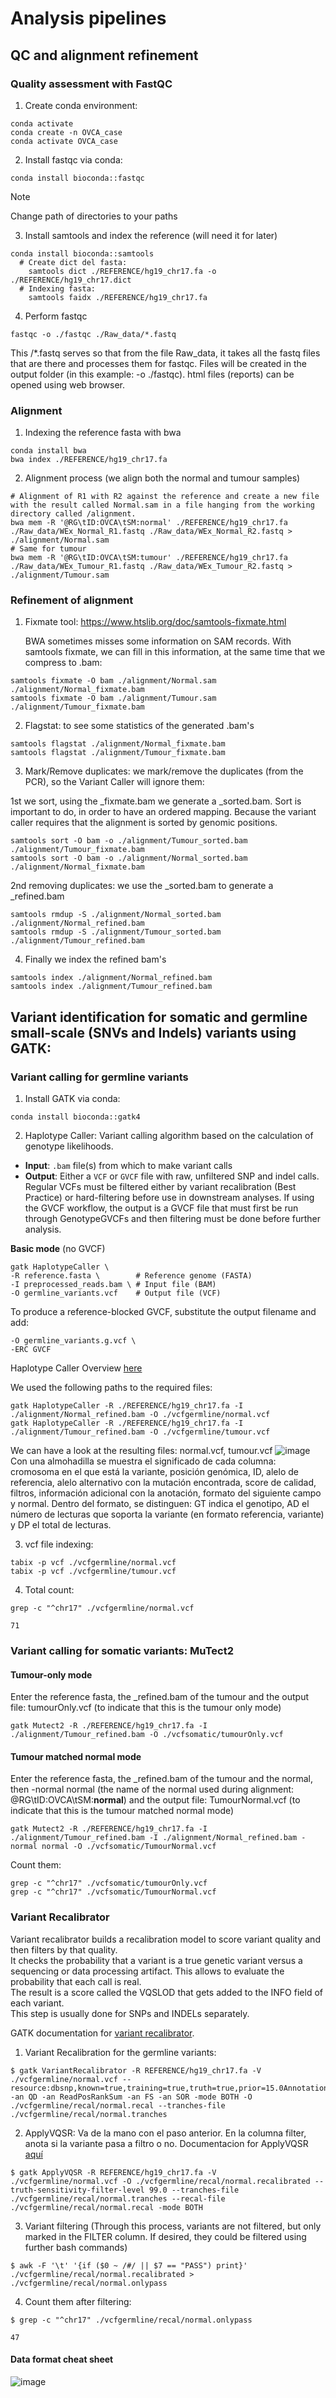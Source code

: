 # Analysis pipelines

## QC and alignment refinement
### Quality assessment with FastQC

1. Create conda environment:
```
conda activate
conda create -n OVCA_case
conda activate OVCA_case
```
2. Install fastqc via conda:
```
conda install bioconda::fastqc
```
> [!NOTE]
> Change path of directories to your paths

3. Install samtools and index the reference (will need it for later)
```
conda install bioconda::samtools
  # Create dict del fasta:
	samtools dict ./REFERENCE/hg19_chr17.fa -o ./REFERENCE/hg19_chr17.dict
  # Indexing fasta:
	samtools faidx ./REFERENCE/hg19_chr17.fa
```

4. Perform fastqc
``` 
fastqc -o ./fastqc ./Raw_data/*.fastq
```
This /*.fastq serves so that from the file Raw_data, it takes all the fastq files that are there and processes them for fastqc.
Files will be created in the output folder (in this example: -o ./fastqc). 
html files (reports) can be opened using web browser. 

### Alignment
1. Indexing the reference fasta with bwa
```
conda install bwa
bwa index ./REFERENCE/hg19_chr17.fa
```
2. Alignment process (we align both the normal and tumour samples)
```
# Alignment of R1 with R2 against the reference and create a new file with the result called Normal.sam in a file hanging from the working directory called /alignment.
bwa mem -R '@RG\tID:OVCA\tSM:normal' ./REFERENCE/hg19_chr17.fa ./Raw_data/WEx_Normal_R1.fastq ./Raw_data/WEx_Normal_R2.fastq > ./alignment/Normal.sam
# Same for tumour
bwa mem -R '@RG\tID:OVCA\tSM:tumour' ./REFERENCE/hg19_chr17.fa ./Raw_data/WEx_Tumour_R1.fastq ./Raw_data/WEx_Tumour_R2.fastq > ./alignment/Tumour.sam
```
### Refinement of alignment
1. Fixmate tool: https://www.htslib.org/doc/samtools-fixmate.html

	BWA sometimes misses some information on SAM records. With samtools fixmate, we can fill in this information, at the same time that we compress to .bam:
```
samtools fixmate -O bam ./alignment/Normal.sam ./alignment/Normal_fixmate.bam
samtools fixmate -O bam ./alignment/Tumour.sam ./alignment/Tumour_fixmate.bam
```
2. Flagstat: to see some statistics of the generated .bam's
```
samtools flagstat ./alignment/Normal_fixmate.bam
samtools flagstat ./alignment/Tumour_fixmate.bam
```
3. Mark/Remove duplicates: we mark/remove the duplicates (from the PCR), so the Variant Caller will ignore them:

1st we sort, using the _fixmate.bam we generate a _sorted.bam.
Sort is important to do, in order to have an ordered mapping. Because the variant caller requires that the alignment is sorted by genomic positions.

```
samtools sort -O bam -o ./alignment/Tumour_sorted.bam ./alignment/Tumour_fixmate.bam
samtools sort -O bam -o ./alignment/Normal_sorted.bam ./alignment/Normal_fixmate.bam
```

2nd removing duplicates: we use the _sorted.bam to generate a _refined.bam
```
samtools rmdup -S ./alignment/Normal_sorted.bam ./alignment/Normal_refined.bam
samtools rmdup -S ./alignment/Tumour_sorted.bam ./alignment/Tumour_refined.bam
```
4. Finally we index the refined bam's
```
samtools index ./alignment/Normal_refined.bam
samtools index ./alignment/Tumour_refined.bam
```

## Variant identification for somatic and germline small-scale (SNVs and Indels) variants using GATK:
### Variant calling for germline variants
1. Install GATK via conda:
```
conda install bioconda::gatk4
```
2. Haplotype Caller: Variant calling algorithm based on the calculation of genotype likelihoods.
- **Input**: `.bam` file(s) from which to make variant calls
- **Output**: Either a `VCF` or `GVCF` file with raw, unfiltered SNP and indel calls.<br>
	Regular VCFs must be filtered either by variant recalibration (Best Practice) or hard-filtering before use in downstream analyses. If using the GVCF workflow, the output is a GVCF file that must first be run through GenotypeGVCFs and then filtering must be done before further analysis.

**Basic mode** (no GVCF)
```Nushell
gatk HaplotypeCaller \
-R reference.fasta \		# Reference genome (FASTA)
-I preprocessed_reads.bam \	# Input file (BAM)
-O germline_variants.vcf  	# Output file (VCF)
```
To produce a reference-blocked GVCF, substitute the output filename and add:
```Nushell
-O germline_variants.g.vcf \
-ERC GVCF
```

Haplotype Caller Overview [here](hhttps://gatk.broadinstitute.org/hc/en-us/articles/360037225632-HaplotypeCaller)

We used the following paths to the required files:
```Nushell
gatk HaplotypeCaller -R ./REFERENCE/hg19_chr17.fa -I ./alignment/Normal_refined.bam -O ./vcfgermline/normal.vcf
gatk HaplotypeCaller -R ./REFERENCE/hg19_chr17.fa -I ./alignment/Tumour_refined.bam -O ./vcfgermline/tumour.vcf
```
We can have a look at the resulting files: normal.vcf, tumour.vcf
![image](https://github.com/user-attachments/assets/881eaef4-8c23-4c3a-b80f-77ffff57aee4)
Con una almohadilla se muestra el significado de cada columna: cromosoma en el que está la variante, posición genómica, ID, alelo de referencia, alelo alternativo con la mutación encontrada, score de calidad, filtros, información adicional con la anotación, formato del siguiente campo y normal. Dentro del formato, se distinguen: GT indica el genotipo, AD el número de lecturas que soporta la variante (en formato referencia, variante) y DP el total de lecturas.

3. vcf file indexing:
```
tabix -p vcf ./vcfgermline/normal.vcf
tabix -p vcf ./vcfgermline/tumour.vcf
```
4. Total count:
```
grep -c "^chr17" ./vcfgermline/normal.vcf
```
	71

### Variant calling for somatic variants: MuTect2
#### Tumour-only mode
Enter the reference fasta, the _refined.bam of the tumour and the output file: tumourOnly.vcf (to indicate that this is the tumour only mode)
```
gatk Mutect2 -R ./REFERENCE/hg19_chr17.fa -I ./alignment/Tumour_refined.bam -O ./vcfsomatic/tumourOnly.vcf
```
#### Tumour matched normal mode
Enter the reference fasta, the _refined.bam of the tumour and the normal, then -normal normal (the name of the normal used during alignment: @RG\tID:OVCA\tSM:**normal**) and the output file: TumourNormal.vcf (to indicate that this is the tumour matched normal mode)
```
gatk Mutect2 -R ./REFERENCE/hg19_chr17.fa -I ./alignment/Tumour_refined.bam -I ./alignment/Normal_refined.bam -normal normal -O ./vcfsomatic/TumourNormal.vcf
```
Count them:
```
grep -c "^chr17" ./vcfsomatic/tumourOnly.vcf
grep -c "^chr17" ./vcfsomatic/TumourNormal.vcf
```

### Variant Recalibrator
Variant recalibrator builds a recalibration model to score variant quality and then filters
by that quality. <br>
It checks the probability that a variant is a true genetic variant versus a sequencing or data processing artifact. This allows to evaluate the probability that each call is real. <br>
The result is a score called the VQSLOD that gets added to the INFO field of each
variant. <br>
This step is usually done for SNPs and INDELs separately.

GATK documentation for [variant recalibrator](https://gatk.broadinstitute.org/hc/en-us/articles/360036510892-VariantRecalibrator).

1. Variant Recalibration for the germline variants:
```
$ gatk VariantRecalibrator -R REFERENCE/hg19_chr17.fa -V ./vcfgermline/normal.vcf --resource:dbsnp,known=true,training=true,truth=true,prior=15.0Annotations/dbsnp_138.hg19_chr17.vcf.gz -an QD -an ReadPosRankSum -an FS -an SOR -mode BOTH -O ./vcfgermline/recal/normal.recal --tranches-file ./vcfgermline/recal/normal.tranches
```
2. ApplyVQSR: Va de la mano con el paso anterior. En la columna filter, anota si la variante pasa a filtro o no. Documentacion for ApplyVQSR [aquí](https://gatk.broadinstitute.org/hc/en-us/articles/360037056912-ApplyVQSR)
```
$ gatk ApplyVQSR -R REFERENCE/hg19_chr17.fa -V ./vcfgermline/normal.vcf -O ./vcfgermline/recal/normal.recalibrated --truth-sensitivity-filter-level 99.0 --tranches-file ./vcfgermline/recal/normal.tranches --recal-file ./vcfgermline/recal/normal.recal -mode BOTH
```
3. Variant filtering (Through this process, variants are not filtered, but only marked in the FILTER column. If desired, they could be filtered using further bash commands)
```
$ awk -F '\t' '{if ($0 ~ /#/ || $7 == "PASS") print}' ./vcfgermline/recal/normal.recalibrated > ./vcfgermline/recal/normal.onlypass
```
4. Count them after filtering:
```
$ grep -c "^chr17" ./vcfgermline/recal/normal.onlypass
```
	47

#### Data format cheat sheet
![image](https://github.com/user-attachments/assets/0353d06c-274a-4897-a8d7-6f6b3b335b4a)
